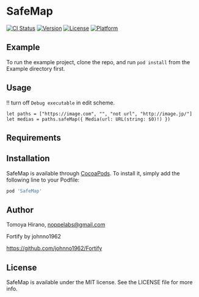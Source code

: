 # SafeMap

[![CI Status](https://img.shields.io/travis/noppefoxwolf/SafeMap.svg?style=flat)](https://travis-ci.org/noppefoxwolf/SafeMap)
[![Version](https://img.shields.io/cocoapods/v/SafeMap.svg?style=flat)](https://cocoapods.org/pods/SafeMap)
[![License](https://img.shields.io/cocoapods/l/SafeMap.svg?style=flat)](https://cocoapods.org/pods/SafeMap)
[![Platform](https://img.shields.io/cocoapods/p/SafeMap.svg?style=flat)](https://cocoapods.org/pods/SafeMap)

## Example

To run the example project, clone the repo, and run `pod install` from the Example directory first.

## Usage

!! turn off `Debug executable` in edit scheme.

```
let paths = ["https://image.com", "", "not url", "http://image.jp/"]
let medias = paths.safeMap({ Media(url: URL(string: $0)!) })
```

## Requirements

## Installation

SafeMap is available through [CocoaPods](https://cocoapods.org). To install
it, simply add the following line to your Podfile:

```ruby
pod 'SafeMap'
```

## Author

Tomoya Hirano, noppelabs@gmail.com

Fortify by johnno1962

https://github.com/johnno1962/Fortify

## License

SafeMap is available under the MIT license. See the LICENSE file for more info.
